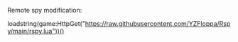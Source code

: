 Remote spy modification:

loadstring(game:HttpGet("https://raw.githubusercontent.com/YZFloppa/Rspy/main/rspy.lua"))()
